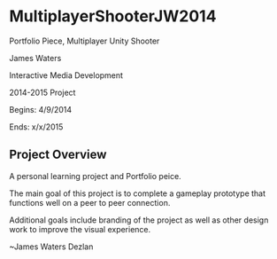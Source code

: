 MultiplayerShooterJW2014
========================

Portfolio Piece, Multiplayer Unity Shooter


James Waters

Interactive Media Development

2014-2015 Project

Begins: 4/9/2014

Ends: x/x/2015

Project Overview
-------------------------------------
A personal learning project and Portfolio peice.

The main goal of this project is to complete a gameplay prototype that functions well on a peer to peer connection.

Additional goals include branding of the project as well as other design work to improve the visual experience.



~James Waters
Dezlan
